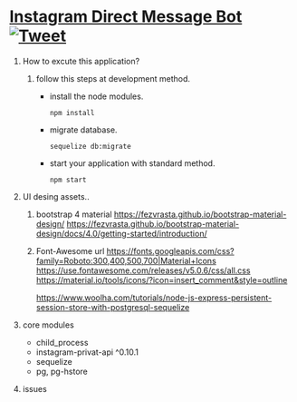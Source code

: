 # [Instagram Direct Message Bot]() [![Tweet](https://img.shields.io/twitter/url/http/shields.io.svg?style=social&logo=twitter)]()

1. How to excute this application?
    1) follow this steps at development method.
        - install the node modules.
            `````````
            npm install
            `````````

        - migrate database.
            `````````
            sequelize db:migrate
            `````````

        - start your application with standard method.

            ````````
            npm start
            ````````
2. UI desing assets..
    1) bootstrap 4 material
        https://fezvrasta.github.io/bootstrap-material-design/
        https://fezvrasta.github.io/bootstrap-material-design/docs/4.0/getting-started/introduction/

    2) Font-Awesome url
        https://fonts.googleapis.com/css?family=Roboto:300,400,500,700|Material+Icons
        https://use.fontawesome.com/releases/v5.0.6/css/all.css
        https://material.io/tools/icons/?icon=insert_comment&style=outline

        https://www.woolha.com/tutorials/node-js-express-persistent-session-store-with-postgresql-sequelize

3. core modules
    - child_process
    - instagram-privat-api ^0.10.1
    - sequelize
    - pg, pg-hstore

4. issues
   